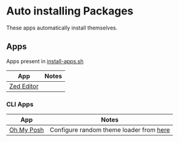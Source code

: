 # Auto installing Packages

These apps automatically install themselves.

## Apps

Apps present in [install-apps.sh](./install-apps.sh)

| App                                    | Notes |
| -------------------------------------- | ----- |
| [Zed Editor](https://zed.dev/download) |       |

### CLI Apps

| App                                                        | Notes                                                                                                         |
| ---------------------------------------------------------- | ------------------------------------------------------------------------------------------------------------- |
| [Oh My Posh](https://ohmyposh.dev/docs/installation/linux) | Configure random theme loader from [here](https://gist.github.com/MRDGH2821/614a6e8c7e0a6a73dbd7f2f7be07bf93) |
